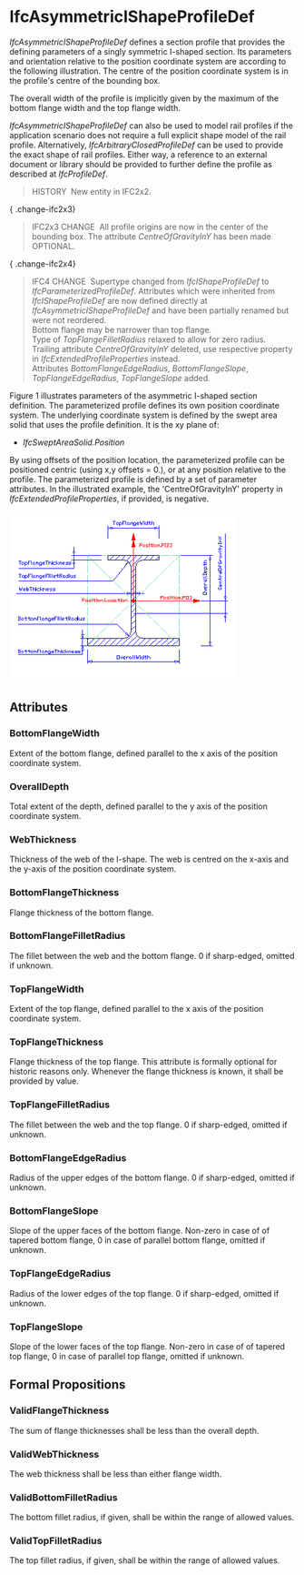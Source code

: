 # IfcAsymmetricIShapeProfileDef

_IfcAsymmetricIShapeProfileDef_ defines a section profile that provides the defining parameters of a singly symmetric I-shaped section. Its parameters and orientation relative to the position coordinate system are according to the following illustration. The centre of the position coordinate system is in the profile's centre of the bounding box.

The overall width of the profile is implicitly given by the maximum of the bottom flange width and the top flange width.

_IfcAsymmetricIShapeProfileDef_ can also be used to model rail profiles if the application scenario does not require a full explicit shape model of the rail profile. Alternatively, _IfcArbitraryClosedProfileDef_ can be used to provide the exact shape of rail profiles. Either way, a reference to an external document or library should be provided to further define the profile as described at _IfcProfileDef_.

> HISTORY&nbsp; New entity in IFC2x2.

{ .change-ifc2x3}
> IFC2x3 CHANGE&nbsp; All profile origins are now in the center of the bounding box. The attribute _CentreOfGravityInY_ has been made OPTIONAL.

{ .change-ifc2x4}
> IFC4 CHANGE&nbsp; Supertype changed from _IfcIShapeProfileDef_ to _IfcParameterizedProfileDef_. Attributes which were inherited from _IfcIShapeProfileDef_ are now defined directly at _IfcAsymmetricIShapeProfileDef_ and have been partially renamed but were not reordered.  
> Bottom flange may be narrower than top flange.  
> Type of _TopFlangeFilletRadius_ relaxed to allow for zero radius.  
> Trailing attribute _CentreOfGravityInY_ deleted, use respective property in _IfcExtendedProfileProperties_ instead.  
> Attributes _BottomFlangeEdgeRadius_, _BottomFlangeSlope_, _TopFlangeEdgeRadius_, _TopFlangeSlope_ added.

Figure 1 illustrates parameters of the asymmetric I-shaped section definition. The parameterized profile defines its own position coordinate system. The underlying coordinate system is defined by the swept area solid that uses the profile definition. It is the xy plane of:

* _IfcSweptAreaSolid.Position_

By using offsets of the position location, the parameterized profile can be positioned centric (using x,y offsets = 0.), or at any position relative to the profile. The parameterized profile is defined by a set of parameter attributes. In the illustrated example, the 'CentreOfGravityInY' property in _IfcExtendedProfileProperties_, if provided, is negative.

!["asymmetric I shape profile"](../../../../figures/ifcasymmetricishapeprofiledef.gif "Figure 1 &mdash; Assymetric I-shape profile")

## Attributes

### BottomFlangeWidth
Extent of the bottom flange, defined parallel to the x axis of the position coordinate system.

### OverallDepth
Total extent of the depth, defined parallel to the y axis of the position coordinate system.

### WebThickness
Thickness of the web of the I-shape. The web is centred on the x-axis and the y-axis of the position coordinate system.

### BottomFlangeThickness
Flange thickness of the bottom flange.

### BottomFlangeFilletRadius
The fillet between the web and the bottom flange.  0 if sharp-edged, omitted if unknown.

### TopFlangeWidth
Extent of the top flange, defined parallel to the x axis of the position coordinate system.

### TopFlangeThickness
Flange thickness of the top flange. This attribute is formally optional for historic reasons only. Whenever the flange thickness is known, it shall be provided by value.

### TopFlangeFilletRadius
The fillet between the web and the top flange.  0 if sharp-edged, omitted if unknown.

### BottomFlangeEdgeRadius
Radius of the upper edges of the bottom flange.  0 if sharp-edged, omitted if unknown.

### BottomFlangeSlope
Slope of the upper faces of the bottom flange.  Non-zero in case of of tapered bottom flange, 0 in case of parallel bottom flange, omitted if unknown.

### TopFlangeEdgeRadius
Radius of the lower edges of the top flange.  0 if sharp-edged, omitted if unknown.

### TopFlangeSlope
Slope of the lower faces of the top flange.  Non-zero in case of of tapered top flange, 0 in case of parallel top flange, omitted if unknown.

## Formal Propositions

### ValidFlangeThickness
The sum of flange thicknesses shall be less than the overall depth.

### ValidWebThickness
The web thickness shall be less than either flange width.

### ValidBottomFilletRadius
The bottom fillet radius, if given, shall be within the range of allowed values.

### ValidTopFilletRadius
The top fillet radius, if given, shall be within the range of allowed values.
